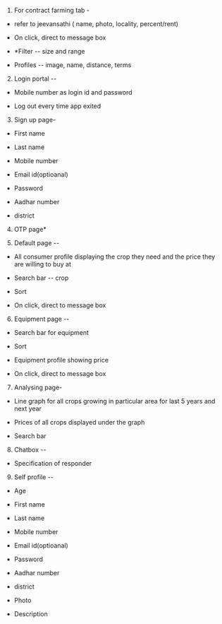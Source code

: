 1.  For contract farming tab -

- refer to jeevansathi ( name, photo, locality, percent/rent)

- On click, direct to message box

- \*Filter -- size and range

- Profiles -- image, name, distance, terms

2.  Login portal --

- Mobile number as login id and password

- Log out every time app exited

3.  Sign up page-

- First name

- Last name

- Mobile number

- Email id(optioanal)

- Password

- Aadhar number

- district

4.  OTP page\*

5.  Default page --

- All consumer profile displaying the crop they need and the price they
  are willing to buy at

- Search bar -- crop

- Sort

- On click, direct to message box

6.  Equipment page --

- Search bar for equipment

- Sort

- Equipment profile showing price

- On click, direct to message box

7.  Analysing page-

- Line graph for all crops growing in particular area for last 5 years
  and next year

- Prices of all crops displayed under the graph

- Search bar

8.  Chatbox --

- Specification of responder

9.  Self profile --

- Age

- First name

- Last name

- Mobile number

- Email id(optioanal)

- Password

- Aadhar number

- district

- Photo

- Description
